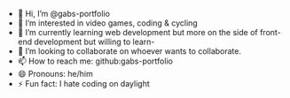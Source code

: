 - 👋 Hi, I’m @gabs-portfolio
- 👀 I’m interested in video games, coding & cycling
- 🌱 I’m currently learning web development but more on the side of front-end development but willing to learn-
- 💞️ I’m looking to collaborate on whoever wants to collaborate.
- 📫 How to reach me: github:gabs-portfolio
- 😄 Pronouns: he/him
- ⚡ Fun fact: I hate coding on daylight

<!---
gabs-portfolio/gabs-portfolio is a ✨ special ✨ repository because its `README.md` (this file) appears on your GitHub profile.
You can click the Preview link to take a look at your changes.
--->
